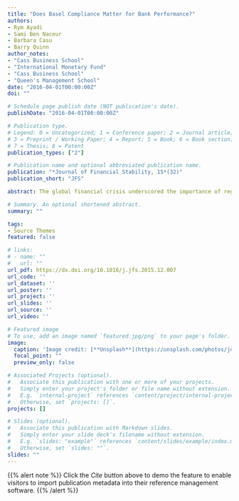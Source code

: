 ```yaml
---
title: "Does Basel Compliance Matter for Bank Performance?"
authors: 
- Rym Ayadi
- Sami Ben Naceur
- Barbara Casu
- Barry Quinn
author_notes:
- "Cass Business School"
- "International Monetary Fund"
- "Cass Business School"
- "Queen's Management School"
date: "2016-04-01T00:00:00Z"
doi: ""

# Schedule page publish date (NOT publication's date).
publishDate: "2016-04-01T00:00:00Z"

# Publication type.
# Legend: 0 = Uncategorized; 1 = Conference paper; 2 = Journal article;
# 3 = Preprint / Working Paper; 4 = Report; 5 = Book; 6 = Book section;
# 7 = Thesis; 8 = Patent
publication_types: ["2"]

# Publication name and optional abbreviated publication name.
publication: "*Journal of Financial Stability, 15*(32)"
publication_short: "JFS"

abstract: The global financial crisis underscored the importance of regulation and supervision to a well-functioning banking system that efficiently channels financial resources into investment. In this paper, we contribute to the ongoing policy debate by assessing whether compliance with international regulatory standards and protocols enhances bank operating efficiency. We focus specifically on the adoption of international capital standards and the Basel Core Principles for Effective Bank Supervision (BCP). The relationship between bank efficiency and regulatory compliance is investigated using the Simar and Wilson (2007. J. Econ. 136 (1), 31) double bootstrapping approach on an international sample of publicly listed banks. Our results indicate that overall BCP compliance, or indeed compliance with any of its individual chapters, has no association with bank efficiency.

# Summary. An optional shortened abstract.
summary: "" 

tags:
- Source Themes
featured: false

# links:
# - name: ""
#   url: ""
url_pdf: https://dx.doi.org/10.1016/j.jfs.2015.12.007
url_code: ''
url_dataset: ''
url_poster: ''
url_project: ''
url_slides: ''
url_source: ''
url_video: ''

# Featured image
# To use, add an image named `featured.jpg/png` to your page's folder. 
image:
  caption: 'Image credit: [**Unsplash**](https://unsplash.com/photos/jdD8gXaTZsc)'
  focal_point: ""
  preview_only: false

# Associated Projects (optional).
#   Associate this publication with one or more of your projects.
#   Simply enter your project's folder or file name without extension.
#   E.g. `internal-project` references `content/project/internal-project/index.md`.
#   Otherwise, set `projects: []`.
projects: []

# Slides (optional).
#   Associate this publication with Markdown slides.
#   Simply enter your slide deck's filename without extension.
#   E.g. `slides: "example"` references `content/slides/example/index.md`.
#   Otherwise, set `slides: ""`.
slides: ""
---
```


{{% alert note %}}
Click the *Cite* button above to demo the feature to enable visitors to import publication metadata into their reference management software.
{{% /alert %}}
